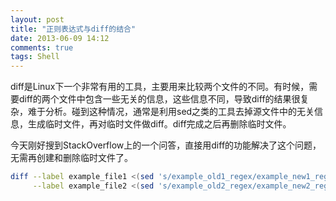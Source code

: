 ```yaml
---
layout: post
title: "正则表达式与diff的结合"
date: 2013-06-09 14:12
comments: true
tags: Shell
---
```

diff是Linux下一个非常有用的工具，主要用来比较两个文件的不同。有时候，需要diff的两个文件中包含一些无关的信息，这些信息不同，导致diff的结果很复杂，难于分析。碰到这种情况，通常是利用sed之类的工具去掉源文件中的无关信息，生成临时文件，再对临时文件做diff。diff完成之后再删除临时文件。

今天刚好搜到StackOverflow上的一个问答，直接用diff的功能解决了这个问题，无需再创建和删除临时文件了。
```bash
diff --label example_file1 <(sed 's/example_old1_regex/example_new1_regex/' example_file1) \
	 --label example_file2 <(sed 's/example_old2_regex/example_new2_regex/' example_file2)
```